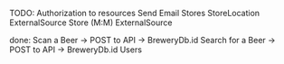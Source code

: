 TODO:
Authorization to resources
Send Email
Stores
StoreLocation
ExternalSource
Store (M:M) ExternalSource

done:
Scan a Beer -> POST to API -> BreweryDb.id
Search for a Beer -> POST to API -> BreweryDb.id
Users
